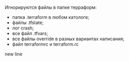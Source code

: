 Игнорируются файлы в папке терраформ:
- папка .terraform в любом катологе;
- файлы .tfstate;
- лог crash;
- все файл .tfvars;
- все файлы override в разных вариантах написания;
- файл terraformrc и terraform.rc

new line